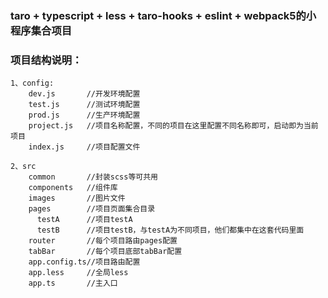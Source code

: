 ### taro + typescript + less + taro-hooks + eslint + webpack5的小程序集合项目

### 项目结构说明：

``` 
1、config:
    dev.js       //开发环境配置
    test.js      //测试环境配置
    prod.js      //生产环境配置
    project.js   //项目名称配置，不同的项目在这里配置不同名称即可，启动即为当前项目
    index.js     //项目配置文件

2、src
    common       //封装scss等可共用 
    components   //组件库
    images       //图片文件
    pages        //项目页面集合目录
      testA      //项目testA
      testB      //项目testB，与testA为不同项目，他们都集中在这套代码里面
    router       //每个项目路由pages配置
    tabBar       //每个项目底部tabBar配置
    app.config.ts//项目路由配置
    app.less     //全局less
    app.ts       //主入口
```

